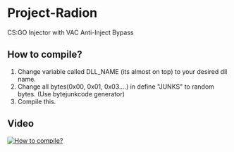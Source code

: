 # Project-Radion
CS:GO Injector with VAC Anti-Inject Bypass


## How to compile?
1) Change variable called DLL_NAME (its almost on top) to your desired dll name.
2) Change all bytes(0x00, 0x01, 0x03....) in define "JUNKS" to random bytes. (Use bytejunkcode generator)
3) Compile this. 

## Video
[![How to compile?](https://img.youtube.com/vi/bA3CcQ4p1QQ/0.jpg)](https://www.youtube.com/watch?v=bA3CcQ4p1QQ)
